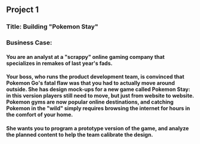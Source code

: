 ## Project 1

### Title:  Building "Pokemon Stay"

### Business Case:

#### You are an analyst at a "scrappy" online gaming company that specializes in remakes of last year's fads.

#### Your boss, who runs the product development team, is convinced that Pokemon Go's fatal flaw was that you had to actually move around outside. She has design mock-ups for a new game called Pokemon Stay: in this version players still need to move, but just from website to website. Pokemon gyms are now popular online destinations, and catching Pokemon in the "wild" simply requires browsing the internet for hours in the comfort of your home.

#### She wants you to program a prototype version of the game, and analyze the planned content to help the team calibrate the design.
